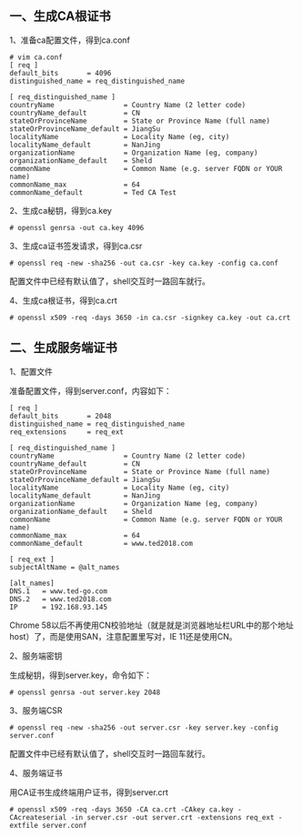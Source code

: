 
一、生成CA根证书
---
1、准备ca配置文件，得到ca.conf
```
# vim ca.conf
[ req ]
default_bits       = 4096
distinguished_name = req_distinguished_name
 
[ req_distinguished_name ]
countryName                 = Country Name (2 letter code)
countryName_default         = CN
stateOrProvinceName         = State or Province Name (full name)
stateOrProvinceName_default = JiangSu
localityName                = Locality Name (eg, city)
localityName_default        = NanJing
organizationName            = Organization Name (eg, company)
organizationName_default    = Sheld
commonName                  = Common Name (e.g. server FQDN or YOUR name)
commonName_max              = 64
commonName_default          = Ted CA Test
```

2、生成ca秘钥，得到ca.key
```
# openssl genrsa -out ca.key 4096
```

3、生成ca证书签发请求，得到ca.csr
```
# openssl req -new -sha256 -out ca.csr -key ca.key -config ca.conf
```
配置文件中已经有默认值了，shell交互时一路回车就行。

4、生成ca根证书，得到ca.crt
```
# openssl x509 -req -days 3650 -in ca.csr -signkey ca.key -out ca.crt
```

二、生成服务端证书
---
1、配置文件

准备配置文件，得到server.conf，内容如下：
```
[ req ]
default_bits       = 2048
distinguished_name = req_distinguished_name
req_extensions     = req_ext

[ req_distinguished_name ]
countryName                 = Country Name (2 letter code)
countryName_default         = CN
stateOrProvinceName         = State or Province Name (full name)
stateOrProvinceName_default = JiangSu
localityName                = Locality Name (eg, city)
localityName_default        = NanJing
organizationName            = Organization Name (eg, company)
organizationName_default    = Sheld
commonName                  = Common Name (e.g. server FQDN or YOUR name)
commonName_max              = 64
commonName_default          = www.ted2018.com
     
[ req_ext ]
subjectAltName = @alt_names
     
[alt_names]
DNS.1   = www.ted-go.com
DNS.2   = www.ted2018.com
IP      = 192.168.93.145
```
Chrome 58以后不再使用CN校验地址（就是就是浏览器地址栏URL中的那个地址host）了，而是使用SAN，注意配置里写对，IE 11还是使用CN。

2、服务端密钥

生成秘钥，得到server.key，命令如下：
```
# openssl genrsa -out server.key 2048
```

3、服务端CSR
```
# openssl req -new -sha256 -out server.csr -key server.key -config server.conf
```
配置文件中已经有默认值了，shell交互时一路回车就行。

4、服务端证书

用CA证书生成终端用户证书，得到server.crt
```
# openssl x509 -req -days 3650 -CA ca.crt -CAkey ca.key -CAcreateserial -in server.csr -out server.crt -extensions req_ext -extfile server.conf
```

